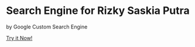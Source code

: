 # Search Engine for Rizky Saskia Putra
by Google Custom Search Engine

[Try it Now!](https://rizkysaskiaputra.github.io/search)
